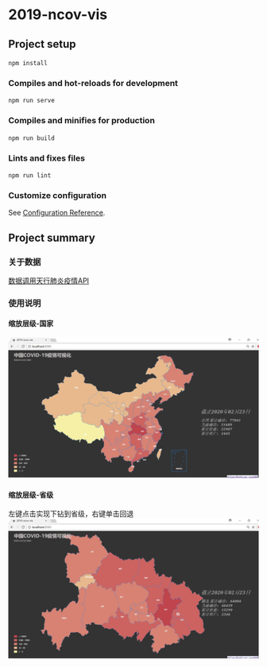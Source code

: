 # 2019-ncov-vis

## Project setup
```
npm install
```

### Compiles and hot-reloads for development
```
npm run serve
```

### Compiles and minifies for production
```
npm run build
```

### Lints and fixes files
```
npm run lint
```

### Customize configuration
See [Configuration Reference](https://cli.vuejs.org/config/).

## Project summary

### 关于数据

[数据调用天行肺炎疫情API](https://www.tianapi.com/apiview/170 "数据接口")

### 使用说明
#### 缩放层级-国家

![国家层级疫情显示](public/img/china.JPG "图一")
#### 缩放层级-省级
左键点击实现下钻到省级，右键单击回退
![省级疫情显示](public/img/hubei.JPG "图二")
